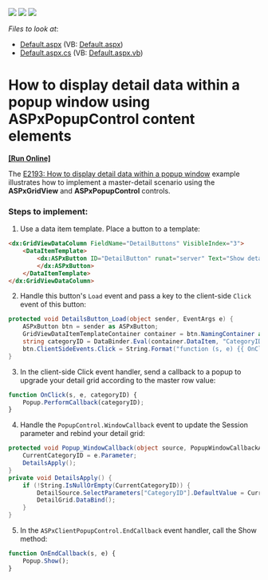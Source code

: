 <!-- default badges list -->
![](https://img.shields.io/endpoint?url=https://codecentral.devexpress.com/api/v1/VersionRange/128539410/19.2.3%2B)
[![](https://img.shields.io/badge/Open_in_DevExpress_Support_Center-FF7200?style=flat-square&logo=DevExpress&logoColor=white)](https://supportcenter.devexpress.com/ticket/details/E5202)
[![](https://img.shields.io/badge/📖_How_to_use_DevExpress_Examples-e9f6fc?style=flat-square)](https://docs.devexpress.com/GeneralInformation/403183)
<!-- default badges end -->
<!-- default file list -->
*Files to look at*:

* [Default.aspx](./CS/WebSite/Default.aspx) (VB: [Default.aspx](./VB/WebSite/Default.aspx))
* [Default.aspx.cs](./CS/WebSite/Default.aspx.cs) (VB: [Default.aspx.vb](./VB/WebSite/Default.aspx.vb))
<!-- default file list end -->
# How to display detail data within a popup window using ASPxPopupControl content elements
<!-- run online -->
**[[Run Online]](https://codecentral.devexpress.com/e5202/)**
<!-- run online end -->


The <a href="https://www.devexpress.com/Support/Center/p/E2193">E2193: How to display detail data within a popup window</a> example illustrates how to implement a master-detail scenario using the **ASPxGridView** and **ASPxPopupControl** controls.

### Steps to implement:
1. Use a data item template. Place a button to a template:
```aspx
<dx:GridViewDataColumn FieldName="DetailButtons" VisibleIndex="3">
    <DataItemTemplate>
        <dx:ASPxButton ID="DetailButton" runat="server" Text="Show details" AutoPostBack="false" OnLoad="DetailsButton_Load">
        </dx:ASPxButton>
    </DataItemTemplate>
</dx:GridViewDataColumn>
```
2. Handle this button's `Load` event and pass a key to the client-side `Click` event of this button:
```csharp
protected void DetailsButton_Load(object sender, EventArgs e) {
    ASPxButton btn = sender as ASPxButton;
    GridViewDataItemTemplateContainer container = btn.NamingContainer as GridViewDataItemTemplateContainer;
    string categoryID = DataBinder.Eval(container.DataItem, "CategoryID").ToString();
    btn.ClientSideEvents.Click = String.Format("function (s, e) {{ OnClick(s, e, {0}) }}", categoryID);
}
```
3. In the client-side Click event handler, send a callback to a popup to upgrade your detail grid according to the master row value:
```js
function OnClick(s, e, categoryID) {
    Popup.PerformCallback(categoryID);
}
```
4. Handle the `PopupControl.WindowCallback` event to update the Session parameter and rebind your detail grid:
```csharp
protected void Popup_WindowCallback(object source, PopupWindowCallbackArgs e) {
    CurrentCategoryID = e.Parameter;
    DetailsApply();
}
private void DetailsApply() {
    if (!String.IsNullOrEmpty(CurrentCategoryID)) {
        DetailSource.SelectParameters["CategoryID"].DefaultValue = CurrentCategoryID;
        DetailGrid.DataBind();
    }
}
```
5. In the `ASPxClientPopupControl.EndCallback` event handler, call the Show method:
```js
function OnEndCallback(s, e) {
    Popup.Show();
}
```
